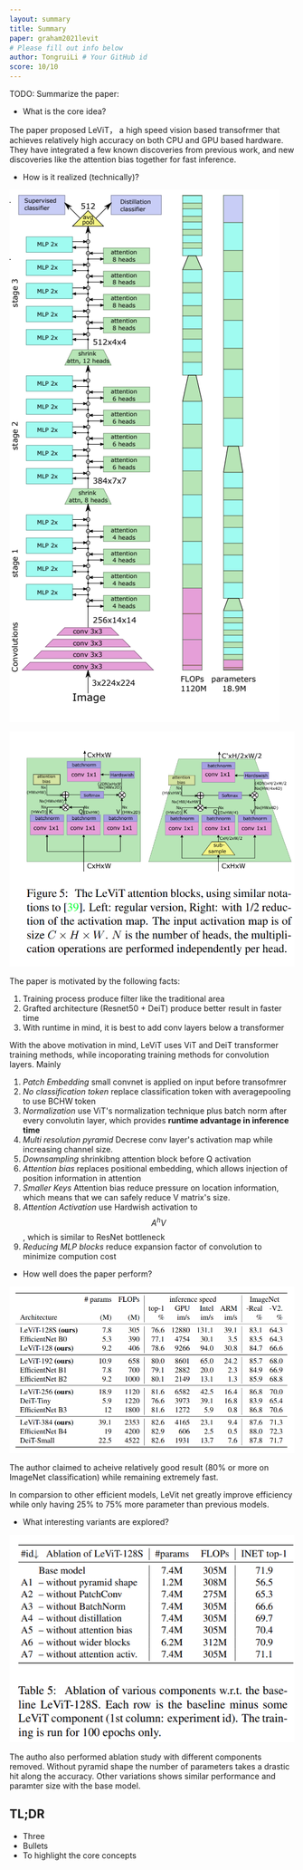 ```yaml
---
layout: summary
title: Summary
paper: graham2021levit
# Please fill out info below
author: TongruiLi # Your GitHub id
score: 10/10
---
```


TODO: Summarize the paper:
* What is the core idea?

The paper proposed LeViT， a high speed vision based transofrmer that achieves relatively high accuracy on both CPU and GPU based hardware. They have integrated a few known discoveries from previous work, and new discoveries like the attention bias together for fast inference. 

* How is it realized (technically)?

![model](graham2021levit_2c.png)

![attention](graham2021levit_2d.png)

The paper is motivated by the following facts:

1. Training process produce filter like the traditional area
2. Grafted architecture (Resnet50 + DeiT) produce better result in faster time
3. With runtime in mind, it is best to add conv layers below a transformer

With the above motivation in mind, LeViT uses ViT and DeiT transformer training methods, while incoporating training methods for convolution layers. Mainly

1. *Patch Embedding* small convnet is applied on input before transofmrer
2. *No classification token* replace classification token with averagepooling to use BCHW token
3. *Normalization* use ViT's normalization technique plus batch norm after every convolutin layer, which provides **runtime advantage in inference time**
4. *Multi resolution pyramid* Decrese conv layer's activation map while increasing channel size. 
5. *Downsampling* shrinkibng attention block before Q activation
6. *Attention bias* replaces positional embedding, which allows injection of position information in attention
7. *Smaller Keys* Attention bias reduce pressure on location information, which means that we can safely reduce V matrix's size.
8. *Attention Activation* use Hardwish activation to $$A^hV$$, which is similar to ResNet bottleneck
8. *Reducing MLP blocks* reduce expansion factor of convolution to minimize compution cost

* How well does the paper perform?

![result](graham2021levit_2b.png)


The author claimed to acheive relatively good result (80% or more on ImageNet classification) while remaining extremely fast.

In comparsion to other efficient models, LeVit net greatly improve efficiency while only having 25% to 75% more parameter than previous models.

* What interesting variants are explored?

![ablation](graham2021levit_2a.png)

The autho also performed ablation study with different components removed. Without pyramid shape the number of parameters takes a drastic hit along the accuracy. Other variations shows similar performance and paramter size with the base model.

## TL;DR
* Three
* Bullets
* To highlight the core concepts
